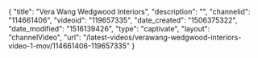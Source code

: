 {
    "title": "Vera Wang Wedgwood Interiors",
    "description": "",
    "channelid": "114661406",
    "videoid": "119657335",
    "date_created": "1506375322",
    "date_modified": "1516139426",
    "type": "captivate",
    "layout": "channelVideo",
    "url": "\/latest-videos\/verawang-wedgwood-interiors-video-1-mov\/114661406-119657335"
}